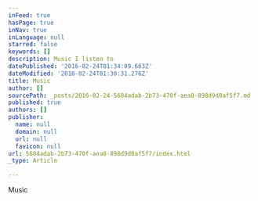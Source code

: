 ```yaml
---
inFeed: true
hasPage: true
inNav: true
inLanguage: null
starred: false
keywords: []
description: Music I listen to
datePublished: '2016-02-24T01:34:09.663Z'
dateModified: '2016-02-24T01:30:31.276Z'
title: Music
author: []
sourcePath: _posts/2016-02-24-5684adab-2b73-470f-aea8-898d9d0af5f7.md
published: true
authors: []
publisher:
  name: null
  domain: null
  url: null
  favicon: null
url: 5684adab-2b73-470f-aea8-898d9d0af5f7/index.html
_type: Article

---
```

Music